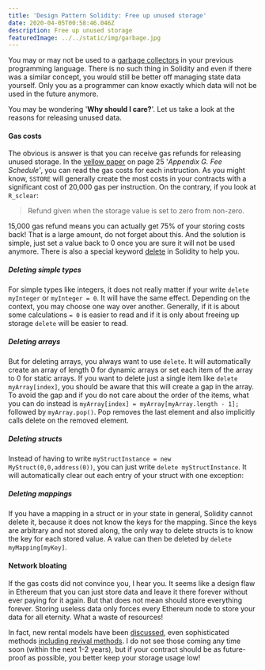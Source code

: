 ```yaml
---
title: 'Design Pattern Solidity: Free up unused storage'
date: 2020-04-05T00:58:46.046Z
description: Free up unused storage
featuredImage: ../../static/img/garbage.jpg
---
```

You may or may not be used to a [garbage collectors](https://en.wikipedia.org/wiki/Garbage_collection_(computer_science)) in your previous programming language. There is no such thing in Solidity and even if there was a similar concept, you would still be better off managing state data yourself. Only you as a programmer can know exactly which data will not be used in the future anymore.

You may be wondering '**Why should I care?**'. Let us take a look at the reasons for releasing unused data.

#### Gas costs

The obvious is answer is that you can receive gas refunds for releasing unused storage. In the [yellow paper](https://ethereum.github.io/yellowpaper/paper.pdf) on page 25 '*Appendix G. Fee Schedule'*, you can read the gas costs for each instruction. As you might know, `SSTORE` will generally create the most costs in your contracts with a significant cost of 20,000 gas per instruction. On the contrary, if you look at `R_sclear`:

> Refund given when the storage value is set to zero from  non-zero.

15,000 gas refund means you can actually get 75% of your storing costs back! That is a large amount, do not forget about this. And the solution is simple, just set a value back to 0 once you are sure it will not be used anymore. There is also a special keyword [delete](https://solidity.readthedocs.io/en/latest/types.html#delete) in Solidity to help you.

##### Deleting simple types

For simple types like integers, it does not really matter if your write `delete myInteger` or `myInteger = 0`. It will have the same effect. Depending on the context, you may choose one way over another. Generally, if it is about some calculations `= 0` is easier to read and if it is only about freeing up storage `delete` will be easier to read.

##### Deleting arrays

But for deleting arrays, you always want to use `delete`. It will automatically create an array of length 0 for dynamic arrays or set each item of the array to 0 for static arrays. If you want to delete just a single item like `delete myArray[index]`, you should be aware that this will create a gap in the array. To avoid the gap and if you do not care about the order of the items, what you can do instead is `myArray[index] = myArray[myArray.length - 1];` followed by `myArray.pop()`. Pop removes the last element and also implicitly calls delete on the removed element.

##### Deleting structs

Instead of having to write `myStructInstance = new MyStruct(0,0,address(0))`, you can just write `delete myStructInstance`. It will automatically clear out each entry of your struct with one exception:

##### Deleting mappings

If you have a mapping in a struct or in your state in general, Solidity cannot delete it, because it does not know the keys for the mapping. Since the keys are arbitrary and not stored along, the only way to delete structs is to know the key for each stored value. A value can then be deleted by `delete myMapping[myKey]`.

#### Network bloating

If the gas costs did not convince you, I hear you. It seems like a design flaw in Ethereum that you can just store data and leave it there forever without ever paying for it again. But that does not mean should store everything forever. Storing useless data only forces every Ethereum node to store your data for all eternity. What a waste of resources!

In fact, new rental models have been [discussed](https://eips.ethereum.org/EIPS/eip-1418), even sophisticated methods [including revival methods](https://ethresear.ch/t/improving-ux-for-storage-rent/399). I do not see those coming any time soon (within the next 1-2 years), but if your contract should be as future-proof as possible, you better keep your storage usage low!